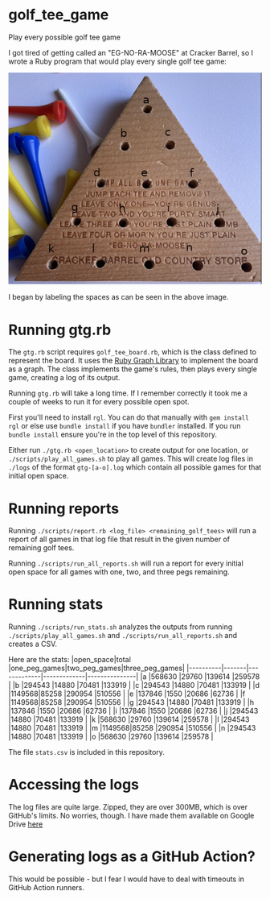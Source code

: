 # golf_tee_game
Play every possible golf tee game

I got tired of getting called an "EG-NO-RA-MOOSE" at Cracker Barrel, so I wrote a Ruby program
that would play every single golf tee game:

![golf tee board](./gtg.png)

I began by labeling the spaces as can be seen in the above image.

# Running gtg.rb
The `gtg.rb` script requires `golf_tee_board.rb`, which is the class defined to represent the board.  It uses the [Ruby Graph Library](https://github.com/monora/rgl)
to implement the board as a graph.  The class implements the game's rules, then plays every single game, creating a log of its output.

Running `gtg.rb` will take a long time.  If I remember correctly it took me a couple of weeks to run it for every possible open spot.

First you'll need to install `rgl`.  You can do that manually with `gem install rgl` or else use `bundle install` if you have `bundler` installed.
If you run `bundle install` ensure you're in the top level of this repository.

Either run `./gtg.rb <open_location>` to create output for one location, or `./scripts/play_all_games.sh` to play all games.  This will
create log files in `./logs` of the format `gtg-[a-o].log` which contain all possible games for that initial open space.

# Running reports
Running `./scripts/report.rb <log_file> <remaining_golf_tees>` will run a report of all games in that log file that result
in the given number of remaining golf tees.

Running `./scripts/run_all_reports.sh` will run a report for every initial open space for all games with one, two, and three pegs remaining.

# Running stats
Running `./scripts/run_stats.sh` analyzes the outputs from running `./scripts/play_all_games.sh` and `./scripts/run_all_reports.sh` and
creates a CSV.

Here are the stats:
|open_space|total  |one_peg_games|two_peg_games|three_peg_games|
|----------|-------|-------------|-------------|---------------|
|a         |568630 |29760        |139614       |259578         |
|b         |294543 |14880        |70481        |133919         |
|c         |294543 |14880        |70481        |133919         |
|d         |1149568|85258        |290954       |510556         |
|e         |137846 |1550         |20686        |62736          |
|f         |1149568|85258        |290954       |510556         |
|g         |294543 |14880        |70481        |133919         |
|h         |137846 |1550         |20686        |62736          |
|i         |137846 |1550         |20686        |62736          |
|j         |294543 |14880        |70481        |133919         |
|k         |568630 |29760        |139614       |259578         |
|l         |294543 |14880        |70481        |133919         |
|m         |1149568|85258        |290954       |510556         |
|n         |294543 |14880        |70481        |133919         |
|o         |568630 |29760        |139614       |259578         |

The file `stats.csv` is included in this repository.

# Accessing the logs
The log files are quite large.  Zipped, they are over 300MB, which is over GitHub's limits.  No worries, though.  I have
made them available on Google Drive [here]()

# Generating logs as a GitHub Action?
This would be possible - but I fear I would have to deal with timeouts in GitHub Action runners.
